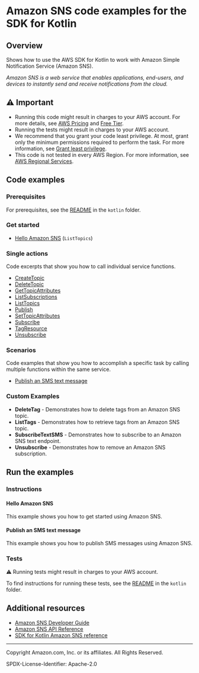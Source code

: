 # Amazon SNS code examples for the SDK for Kotlin

## Overview

Shows how to use the AWS SDK for Kotlin to work with Amazon Simple Notification Service (Amazon SNS).

<!--custom.overview.start-->
<!--custom.overview.end-->

_Amazon SNS is a web service that enables applications, end-users, and devices to instantly send and receive notifications from the cloud._

## ⚠ Important

* Running this code might result in charges to your AWS account. For more details, see [AWS Pricing](https://aws.amazon.com/pricing/) and [Free Tier](https://aws.amazon.com/free/).
* Running the tests might result in charges to your AWS account.
* We recommend that you grant your code least privilege. At most, grant only the minimum permissions required to perform the task. For more information, see [Grant least privilege](https://docs.aws.amazon.com/IAM/latest/UserGuide/best-practices.html#grant-least-privilege).
* This code is not tested in every AWS Region. For more information, see [AWS Regional Services](https://aws.amazon.com/about-aws/global-infrastructure/regional-product-services).

<!--custom.important.start-->
<!--custom.important.end-->

## Code examples

### Prerequisites

For prerequisites, see the [README](../../README.md#Prerequisites) in the `kotlin` folder.


<!--custom.prerequisites.start-->
<!--custom.prerequisites.end-->

### Get started

- [Hello Amazon SNS](src/main/kotlin/com/kotlin/sns/HelloSNS.kt#L6) (`ListTopics`)


### Single actions

Code excerpts that show you how to call individual service functions.

- [CreateTopic](src/main/kotlin/com/kotlin/sns/CreateTopic.kt#L40)
- [DeleteTopic](src/main/kotlin/com/kotlin/sns/DeleteTopic.kt#L39)
- [GetTopicAttributes](src/main/kotlin/com/kotlin/sns/GetTopicAttributes.kt#L39)
- [ListSubscriptions](src/main/kotlin/com/kotlin/sns/ListSubscriptions.kt#L22)
- [ListTopics](src/main/kotlin/com/kotlin/sns/ListTopics.kt#L23)
- [Publish](src/main/kotlin/com/kotlin/sns/PublishTopic.kt#L40)
- [SetTopicAttributes](src/main/kotlin/com/kotlin/sns/SetTopicAttributes.kt#L42)
- [Subscribe](src/main/kotlin/com/kotlin/sns/SubscribeEmail.kt#L41)
- [TagResource](src/main/kotlin/com/kotlin/sns/AddTags.kt#L40)
- [Unsubscribe](src/main/kotlin/com/kotlin/sns/Unsubscribe.kt#L38)

### Scenarios

Code examples that show you how to accomplish a specific task by calling multiple
functions within the same service.

- [Publish an SMS text message](src/main/kotlin/com/kotlin/sns/PublishTextSMS.kt)


<!--custom.examples.start-->

### Custom Examples

- **DeleteTag** - Demonstrates how to delete tags from an Amazon SNS topic.
- **ListTags** - Demonstrates how to retrieve tags from an Amazon SNS topic.
- **SubscribeTextSMS** - Demonstrates how to subscribe to an Amazon SNS text endpoint.
- **Unsubscribe** - Demonstrates how to remove an Amazon SNS subscription.
<!--custom.examples.end-->

## Run the examples

### Instructions


<!--custom.instructions.start-->
<!--custom.instructions.end-->

#### Hello Amazon SNS

This example shows you how to get started using Amazon SNS.



#### Publish an SMS text message

This example shows you how to publish SMS messages using Amazon SNS.


<!--custom.scenario_prereqs.sns_PublishTextSMS.start-->
<!--custom.scenario_prereqs.sns_PublishTextSMS.end-->


<!--custom.scenarios.sns_PublishTextSMS.start-->
<!--custom.scenarios.sns_PublishTextSMS.end-->

### Tests

⚠ Running tests might result in charges to your AWS account.


To find instructions for running these tests, see the [README](../../README.md#Tests)
in the `kotlin` folder.



<!--custom.tests.start-->
<!--custom.tests.end-->

## Additional resources

- [Amazon SNS Developer Guide](https://docs.aws.amazon.com/sns/latest/dg/welcome.html)
- [Amazon SNS API Reference](https://docs.aws.amazon.com/sns/latest/api/welcome.html)
- [SDK for Kotlin Amazon SNS reference](https://sdk.amazonaws.com/kotlin/api/latest/sns/index.html)

<!--custom.resources.start-->
<!--custom.resources.end-->

---

Copyright Amazon.com, Inc. or its affiliates. All Rights Reserved.

SPDX-License-Identifier: Apache-2.0